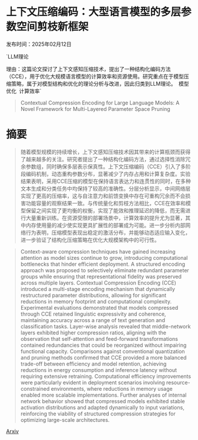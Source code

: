 # 上下文压缩编码：大型语言模型的多层参数空间剪枝新框架

发布时间：2025年02月12日

`LLM理论

理由：这篇论文探讨了上下文感知压缩技术，提出了一种结构化编码方法（CCE），用于优化大规模语言模型的计算效率和资源使用。研究重点在于模型压缩策略，属于对模型结构和优化的理论分析与改进，因此归类到LLM理论。` `模型优化` `计算效率`

> Contextual Compression Encoding for Large Language Models: A Novel Framework for Multi-Layered Parameter Space Pruning

# 摘要

> 随着模型规模的持续增长，上下文感知压缩技术因其带来的计算瓶颈而获得了越来越多的关注。研究者提出了一种结构化编码方法，通过选择性消除冗余参数组，同时确保多层表示保真性。上下文压缩编码（CCE）引入了多阶段编码机制，动态重构参数分布，显著减少了内存占用和计算复杂度。实验结果表明，采用CCE压缩的模型在保持语言表达力和连贯性的同时，在多种文本生成和分类任务中均保持了较高的准确性。分层分析显示，中间网络层实现了更高的压缩率，这与自注意力和前馈变换中存在可重构冗余而不会损害功能容量的观察结果一致。与传统量化和剪枝方法相比，CCE在效率和模型保留之间实现了更均衡的权衡，实现了能效和推理延迟的降低，而无需进行大量重新训练。在资源受限的部署场景中，计算效率的提升尤为显著，其中内存使用量的减少使实现更具扩展性的部署成为可能。进一步分析内部网络行为表明，压缩模型表现出稳定的激活分布，并能够动态适应输入变化，进一步验证了结构化压缩策略在优化大规模架构中的可行性。

> Context-aware compression techniques have gained increasing attention as model sizes continue to grow, introducing computational bottlenecks that hinder efficient deployment. A structured encoding approach was proposed to selectively eliminate redundant parameter groups while ensuring that representational fidelity was preserved across multiple layers. Contextual Compression Encoding (CCE) introduced a multi-stage encoding mechanism that dynamically restructured parameter distributions, allowing for significant reductions in memory footprint and computational complexity. Experimental evaluations demonstrated that models compressed through CCE retained linguistic expressivity and coherence, maintaining accuracy across a range of text generation and classification tasks. Layer-wise analysis revealed that middle-network layers exhibited higher compression ratios, aligning with the observation that self-attention and feed-forward transformations contained redundancies that could be reorganized without impairing functional capacity. Comparisons against conventional quantization and pruning methods confirmed that CCE provided a more balanced trade-off between efficiency and model retention, achieving reductions in energy consumption and inference latency without requiring extensive retraining. Computational efficiency improvements were particularly evident in deployment scenarios involving resource-constrained environments, where reductions in memory usage enabled more scalable implementations. Further analyses of internal network behavior showed that compressed models exhibited stable activation distributions and adapted dynamically to input variations, reinforcing the viability of structured compression strategies for optimizing large-scale architectures.

[Arxiv](https://arxiv.org/abs/2502.08323)